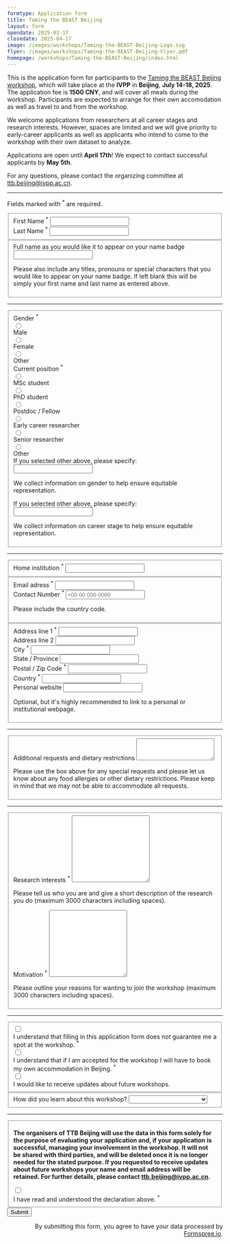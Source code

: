 ```yaml
---
formtype: Application form
title: Taming the BEAST Beijing
layout: form
opendate: 2025-03-17
closedate: 2025-04-17
image: /images/workshops/Taming-the-BEAST-Beijing-Logo.svg
flyer: /images/workshops/Taming-the-BEAST-Beijing-Flyer.pdf
homepage: /workshops/Taming-the-BEAST-Beijing/index.html
---
```




This is the application form for participants to the [Taming the BEAST Beijing workshop]( {{page.homepage}} ), which will take place at the **IVPP** in **Beijing**, **July 14-18, 2025**. The application fee is **1500 CNY**, and will cover all meals during the workshop. Participants are expected to arrange for their own accomodation as well as travel to and from the workshop.

We welcome applications from researchers at all career stages and research interests. However, spaces are limited and we will give priority to early-career applicants as well as applicants who intend to come to the workshop with their own dataset to analyze.

Applications are open until **April 17th**! We expect to contact successful applicants by **May 5th**.

For any questions, please contact the organizing committee at [ttb.beijing@ivpp.ac.cn](mailto:ttb.beijing@ivpp.ac.cn).



<div class="bigspacer"></div>
<hr>


<form
  action="https://formspree.io/f/mkgjoady"
  class="fs-form"
  target="_top"
  method="POST"
>

<p class="fs-description" id="dpa-consent-description">
   	Fields marked with <sup>*</sup> are required.
</p>
<p></p>
<!--h2>Personal details </h2-->

  <fieldset class ="fs-layout__2-column">
    <div class="fs-field">
      <label class="fs-label" for="firstname">First Name <sup>*</sup></label>
      <input class="fs-input" id="firstname" name="firstname" required />
    </div>
    <div class="fs-field">
      <label class="fs-label" for="lastname">Last Name <sup>*</sup></label>
      <input class="fs-input" id="lastname" name="lastname" required />
    </div>
    <!-- Can't easily interrupt submission if not equals, so no real use -->
    <!--div class="fs-field">
      <label class="fs-label" for="email1">Email address <sup>*</sup></label>
      <input class="fs-input" id="email1" name="email1" required />
    </div>
    <div class="fs-field">
      <label class="fs-label" for="email2">Confirm email <sup>*</sup></label>
      <input class="fs-input" id="email2" name="email2" required />
    </div-->
	</fieldset>
	<fieldset>
	    <div class="fs-field">
	      <label class="fs-label" for="displayname">Full name as you would like it to appear on your name badge</label>
	      <input class="fs-input" id="displayname" name="displayname"/>
	      <p class="fs-description" id="dpa-consent-description">
        	Please also include any titles, pronouns or special characters that you would like to appear on your name badge. If left blank this will be simply your first name and last name as entered above.
      	  </p>
	    </div> 
	</fieldset>
	<hr>
  <fieldset class ="fs-layout__2-column">
  <!-- Gender radios start -->
	<div class="fs-field">
	    <label class="fs-label">Gender <sup>*</sup></label>	    
	    <div class="fs-radio-group">
	      <div class="fs-radio-field">
	        <div class="fs-radio-wrapper">
	          <input
	            class="fs-radio"
	            id="isMale"
	            name="gender"
	            required
	            type="radio"
	            value="male"
	          />
	        </div>
	        <div>
	          <label class="fs-label" for="isMale">Male</label>
	        </div>
	      </div>
	      <div class="fs-radio-field">
	        <div class="fs-radio-wrapper">
	          <input
	            class="fs-radio"
	            id="isFemale"
	            name="gender"
	            required
	            type="radio"
	            value="female"
	          />
	        </div>
	        <div>
	          <label class="fs-label" for="isFemale">Female</label>
	        </div>
	      </div>	
	      <div class="fs-radio-field">
	        <div class="fs-radio-wrapper">
	          <input
	            class="fs-radio"
	            id="isOtherGender"
	            name="gender"
	            required
	            type="radio"
	            value="other"
	          />
	        </div>
	        <div>
	          <label class="fs-label" for="isOtherGender">Other</label>
	        </div>
	      </div>	      	    
	    </div>
  	</div>
  	<!-- Gender radios end -->
  	<!-- Position radios start -->
	<div class="fs-field">
	    <label class="fs-label">Current position <sup>*</sup></label>
	    <div class="fs-radio-group">
	      <div class="fs-radio-field">
	        <div class="fs-radio-wrapper">
	          <input
	            class="fs-radio"
	            id="isMSc"
	            name="position"
	            required
	            type="radio"
	            value="msc"
	          />
	        </div>
	        <div>
	          <label class="fs-label" for="isMSc">MSc student</label>
	        </div>
	      </div>
	      <div class="fs-radio-field">
	        <div class="fs-radio-wrapper">
	          <input
	            class="fs-radio"
	            id="isPhD"
	            name="position"
	            required
	            type="radio"
	            value="phd"
	          />
	        </div>
	        <div>
	          <label class="fs-label" for="isPhD">PhD student</label>
	        </div>
	      </div>
	      <div class="fs-radio-field">
	        <div class="fs-radio-wrapper">
	          <input
	            class="fs-radio"
	            id="isPostdoc"
	            name="position"
	            required
	            type="radio"
	            value="postdoc"
	          />
	        </div>
	        <div>
	          <label class="fs-label" for="isPostdoc">Postdoc / Fellow</label>
	        </div>
	      </div>
	      <div class="fs-radio-field">
	        <div class="fs-radio-wrapper">
	          <input
	            class="fs-radio"
	            id="isECR"
	            name="position"
	            required
	            type="radio"
	            value="ecr"
	          />
	        </div>
	        <div>
	          <label class="fs-label" for="isECR">Early career researcher</label>
	        </div>
	      </div>
	      <div class="fs-radio-field">
	        <div class="fs-radio-wrapper">
	          <input
	            class="fs-radio"
	            id="isSenior"
	            name="position"
	            required
	            type="radio"
	            value="senior"
	          />
	        </div>
	        <div>
	          <label class="fs-label" for="isSenior">Senior researcher</label>
	        </div>
	      </div>
	      <div class="fs-radio-field">
	        <div class="fs-radio-wrapper">
	          <input
	            class="fs-radio"
	            id="isOtherPosition"
	            name="position"
	            required
	            type="radio"
	            value="other"
	          />
	        </div>
	        <div>
	          <label class="fs-label" for="isOtherPosition">Other</label>
	        </div>
	      </div>	      
	    </div>
  	</div>
  	<!-- Position radios end -->
  	<div class="fs-field">
      <label class="fs-label" for="genderOther">If you selected other above, please specify:</label>
      <input class="fs-input" id="genderOther" name="genderOther"/>
      <p class="fs-description" id="gender-description">
        We collect information on gender to help ensure equitable representation.
      </p>
    </div>    
    <div class="fs-field">
      <label class="fs-label" for="positionOther">If you selected other above, please specify:</label>
      <input class="fs-input" id="positionOther" name="positionOther"/>
      <p class="fs-description" id="gender-description">
        We collect information on career stage to help ensure equitable representation.
      </p>
    </div>           
  </fieldset>
  <hr>

  <fieldset>
  	<div class="fs-field">
      <label class="fs-label" for="institution">Home institution <sup>*</sup></label>
      <input class="fs-input" id="institution" name="institution" required />
    </div>
  </fieldset>

  <fieldset class ="fs-layout__2-column">
    <div class="fs-field ">
      <label class="fs-label" for="email">Email adress <sup>*</sup></label>
      <input class="fs-input" id="email" name="email" required />
    </div>
    <div class="fs-field">
      <label class="fs-label" for="phone">Contact Number <sup>*</sup></label>
      <input
        class="fs-input"
        id="phone"
        name="phone"
        placeholder="+00 00 000 0000"
        required
      />
      <p class="fs-description" id="phone-description">
        Please include the country code.
      </p>
    </div>
  </fieldset>

  <fieldset class ="fs-layout__2-column">
    <div class="fs-field">
      <label class="fs-label" for="address-1">Address line 1 <sup>*</sup></label>
      <input class="fs-input" id="address-1" name="address-1" required/>
    </div>
    <div class="fs-field">
      <label class="fs-label" for="address-2">Address line 2</label>
      <input class="fs-input" id="address-2" name="address-2" />
    </div>
    <div class="fs-field">
      <label class="fs-label" for="city">City <sup>*</sup></label>
      <input class="fs-input" id="city" name="city" required/>        
    </div>
    <div class="fs-field">
      <label class="fs-label" for="state">State / Province</label>
      <input class="fs-input" id="state" name="state" />
    </div>
    <div class="fs-field">
      <label class="fs-label" for="zip-code">Postal / Zip Code <sup>*</sup></label>
      <input class="fs-input" id="zip-code" name="zip-code" required/>
    </div>
    <div class="fs-field">
      <label class="fs-label" for="country">Country <sup>*</sup></label>
      <input class="fs-input" id="country" name="country" required/>
    </div>
    <div class="fs-field">
      <label class="fs-label" for="website">Personal website</label>
      <input class="fs-input" id="website" name="website" />      
      <p class="fs-description">
      	Optional, but it's highly recommended to link to a personal or institutional webpage.
      </p>
    </div>    
  </fieldset>
  <hr>

  <fieldset>
    <div class="fs-field">
      <label class="fs-label" for="special-requests">Additional requests and dietary restrictions</label>
      <textarea
        class="fs-textarea"
        id="special-requests"
        name="special-requests"
        rows=3
      ></textarea>
      <p class="fs-description">
        Please use the box above for any special requests and please let us know about any food allergies or other dietary restrictions. Please keep in mind that we may not be able to accommodate all requests. 
      </p>
    </div>
  </fieldset>
  <hr>

  <!--h2>Motivation </h2-->
  <fieldset>
    <div class="fs-field">
      <label class="fs-label" for="interests">Research interests <sup>*</sup></label>
      <textarea
        class="fs-textarea"
        id="interests"
        name="interests"
        rows=10
        maxlength=3000
        required
      ></textarea>
      <p class="fs-description">
        Please tell us who you are and give a short description of the research you do (maximum 3000 characters including spaces).
      </p>
    </div>
    <div class="fs-field">
      <label class="fs-label" for="motivation">Motivation <sup>*</sup></label>
      <textarea
        class="fs-textarea"
        id="motivation"
        name="motivation"
        rows=10
        maxlength=3000
        required
      ></textarea>
      <p class="fs-description">
        Please outline your reasons for wanting to join the workshop (maximum 3000 characters including spaces). 
      </p>
    </div>
  </fieldset>
  <hr>


  <fieldset>
    <div class="fs-checkbox-field">
	    <div class="fs-checkbox-wrapper">
	      <input
	        class="fs-checkbox"
	        id="understand-application"
	        name="understand-application"
	        required
	        type="checkbox"
	        value="understand-application"
	      />
	    </div>
    	<div>
     	<label class="fs-label" for="understand-application">
        	I understand that filling in this application form does not guarantee me a spot at the workshop. <sup>*</sup>
      	</label>
      	</div>
    </div>
    <div class="fs-checkbox-field">
	    <div class="fs-checkbox-wrapper">
	      <input
	        class="fs-checkbox"
	        id="understand-accommodation"
	        name="understand-accommodation"
	        required
	        type="checkbox"
	        value="understand-accommodation"
	      />
	    </div>
    	<div>
     	<label class="fs-label" for="understand-accommodation">
        	I understand that if I am accepted for the workshop I will have to book my own accommodation in Beijing. <sup>*</sup>
      	</label>
      	</div>
    </div>
    <div class="fs-checkbox-field">
	    <div class="fs-checkbox-wrapper">
	      <input
	        class="fs-checkbox"
	        id="updates"
	        name="updates"
	        type="checkbox"
	        value="updates"
	      />
	    </div>
    	<div>
     	<label class="fs-label" for="updates">
        	I would like to receive updates about future workshops. 
      	</label>
      	</div>
    </div>
  	</fieldset>
  	<fieldset class ="fs-layout__2-column">
    <div class="fs-field">
      <label class="fs-label" for="discover">How did you learn about this workshop?</label>
      <select class="fs-select" id="discover" name="discover">
      	<option value="blank"></option>        
      	<option value="website">Taming the BEAST website</option>        
        <option value="social-media">Social Media</option>
        <option value="email">Email</option>        
        <option value="word-of-mouth">Word of mouth</option>        
        <option value="other">Other</option>        
      </select>
    </div>    
  </fieldset>
  <hr>
    <fieldset>
      <p class="fs-label"><b>
			  The organisers of TTB Beijing will use the data in this form solely for the purpose of evaluating your application and, if your application is successful, managing your involvement in the workshop.  It will not be shared with third parties, and will be deleted once it is no longer needed for the stated purpose. If you requested to receive updates about future workshops your name and email address will be retained. For further details, please contact <a href="mailto:ttb.beijing@ivpp.ac.cn">ttb.beijing@ivpp.ac.cn</a>.
			</b></p>
		<div class="fs-checkbox-field">
	    <div class="fs-checkbox-wrapper">
	      <input
	        class="fs-checkbox"
	        id="understand-declaration"
	        name="understand-declaration"
	        required
	        type="checkbox"
	        value="understand-declaration"
	      />
	    </div>
    	<div>
     	<label class="fs-label" for="understand-declaration">
        	I have read and understood the declaration above. <sup>*</sup>
      </label>
      </div>
    </div>
  </fieldset>



  <div class="fs-button-group">
    <button class="fs-button" type="submit">Submit</button>
  </div>
  <p class="fs-description" align="right">By submitting this form, you agree to have your data processed by <a href="http://Formspree.io">Formspree.io</a>.</p>
</form>


